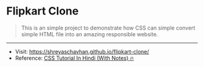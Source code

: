 # Flipkart Clone

> This is an simple project to demonstrate how CSS can simple convert simple HTML file into an amazing responsible website.


---

* Visit: https://shreyaschavhan.github.io/flipkart-clone/
* Reference: [CSS Tutorial In Hindi (With Notes) 🔥](https://www.youtube.com/watch?v=Edsxf_NBFrw)
